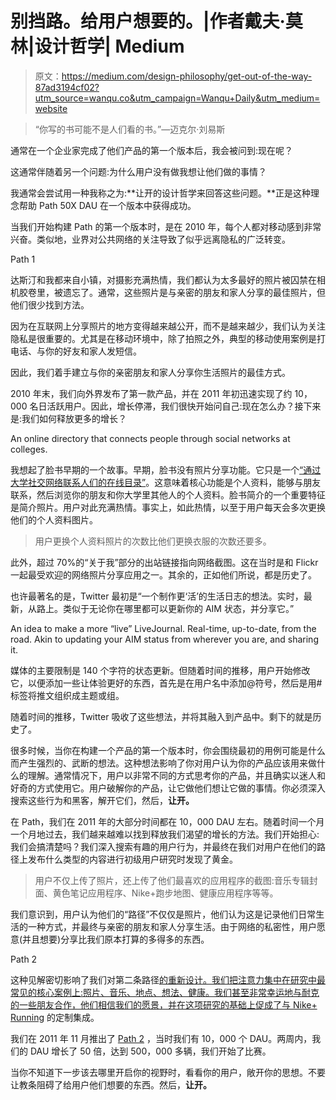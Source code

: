 # 别挡路。给用户想要的。|作者戴夫·莫林|设计哲学| Medium

> 原文：<https://medium.com/design-philosophy/get-out-of-the-way-87ad3194cf02?utm_source=wanqu.co&utm_campaign=Wanqu+Daily&utm_medium=website>

> “你写的书可能不是人们看的书。”—迈克尔·刘易斯

通常在一个企业家完成了他们产品的第一个版本后，我会被问到:现在呢？

这通常伴随着另一个问题:为什么用户没有做我想让他们做的事情？

我通常会尝试用一种我称之为:**让开的设计哲学来回答这些问题。**正是这种理念帮助 Path 50X DAU 在一个版本中获得成功。

当我们开始构建 Path 的第一个版本时，是在 2010 年，每个人都对移动感到非常兴奋。类似地，业界对公共网络的关注导致了似乎远离隐私的广泛转变。



Path 1



达斯汀和我都来自小镇，对摄影充满热情，我们都认为太多最好的照片被囚禁在相机胶卷里，被遗忘了。通常，这些照片是与亲密的朋友和家人分享的最佳照片，但他们很少找到方法。

因为在互联网上分享照片的地方变得越来越公开，而不是越来越少，我们认为关注隐私是很重要的。尤其是在移动环境中，除了拍照之外，典型的移动使用案例是打电话、与你的好友和家人发短信。

因此，我们着手建立与你的亲密朋友和家人分享你生活照片的最佳方式。

2010 年末，我们向外界发布了第一款产品，并在 2011 年初迅速实现了约 10，000 名日活跃用户。因此，增长停滞，我们很快开始问自己:现在怎么办？接下来是:我们如何释放更多的增长？



An online directory that connects people through social networks at colleges.



我想起了脸书早期的一个故事。早期，脸书没有照片分享功能。它只是一个[“通过大学社交网络联系人们的在线目录”](https://web.archive.org/web/20040212031928/http://www.thefacebook.com/)。这意味着核心功能是个人资料，能够与朋友联系，然后浏览你的朋友和你大学里其他人的个人资料。脸书简介的一个重要特征是简介照片。用户对此充满热情。事实上，如此热情，以至于用户每天会多次更换他们的个人资料图片。

> 用户更换个人资料照片的次数比他们更换衣服的次数还要多。

此外，超过 70%的“关于我”部分的出站链接指向网络截图。这在当时是和 Flickr 一起最受欢迎的网络照片分享应用之一。其余的，正如他们所说，都是历史了。

也许最著名的是，Twitter 最初是“一个制作更‘活’的生活日志的想法。实时，最新，从路上。类似于无论你在哪里都可以更新你的 AIM 状态，并分享它。”



An idea to make a more “live” LiveJournal. Real-time, up-to-date, from the road. Akin to updating your AIM status from wherever you are, and sharing it.



媒体的主要限制是 140 个字符的状态更新。但随着时间的推移，用户开始修改它，以便添加一些让体验更好的东西，首先是在用户名中添加@符号，然后是用#标签将推文组织成主题或组。



随着时间的推移，Twitter 吸收了这些想法，并将其融入到产品中。剩下的就是历史了。

很多时候，当你在构建一个产品的第一个版本时，你会围绕最初的用例可能是什么而产生强烈的、武断的想法。这种想法影响了你对用户认为你的产品应该用来做什么的理解。通常情况下，用户以非常不同的方式思考你的产品，并且确实以迷人和好奇的方式使用它。用户破解你的产品，让它做他们想让它做的事情。你必须深入搜索这些行为和黑客，解开它们，然后，**让开。**

在 Path，我们在 2011 年的大部分时间都在 10，000 DAU 左右。随着时间一个月一个月地过去，我们越来越难以找到释放我们渴望的增长的方法。我们开始担心:我们会搞清楚吗？我们深入搜索有趣的用户行为，并最终在我们对用户在他们的路径上发布什么类型的内容进行初级用户研究时发现了黄金。

> 用户不仅上传了照片，还上传了他们最喜欢的应用程序的截图:音乐专辑封面、黄色笔记应用程序、Nike+跑步地图、健康应用程序等等。

我们意识到，用户认为他们的“路径”不仅仅是照片，他们认为这是记录他们日常生活的一种方式，并最终与亲密的朋友和家人分享生活。由于网络的私密性，用户愿意(并且想要)分享比我们原本打算的多得多的东西。



Path 2



这种见解密切影响了我们对第二条路径[的重新设计。我们把注意力集中在研究中最常见的核心案例上:照片、音乐、地点、想法、健康。我们甚至非常幸运地与耐克的一些朋友合作，他们相信我们的愿景，并在这项研究的基础上促成了](http://blog.path.com/post/13533662902/introducing-path-2-the-smart-journal)[与 Nike+ Running](http://blog.path.com/post/18959177921/path-nike-share-life-and-make-it-count) 的定制集成。

我们在 2011 年 11 月推出了 [Path 2](http://blog.path.com/post/13533662902/introducing-path-2-the-smart-journal) ，当时我们有 10，000 个 DAU。两周内，我们的 DAU 增长了 50 倍，达到 500，000 多辆，我们开始了比赛。

当你不知道下一步该去哪里开启你的视野时，看看你的用户，敞开你的思想。不要让教条阻碍了给用户他们想要的东西。然后，**让开。**

